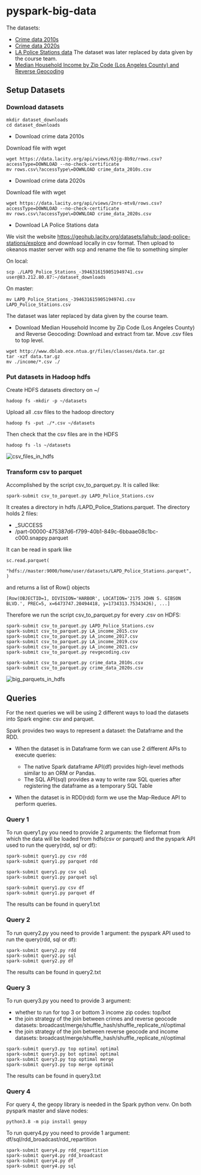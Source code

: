 # pyspark-big-data

The datasets:

- [Crime data 2010s](https://data.lacity.org/api/views/63jg-8b9z/rows.csv?accessType=DOWNLOAD)
- [Crime data 2020s](https://data.lacity.org/api/views/2nrs-mtv8/rows.csv?accessType=DOWNLOAD)
- [LA Police Stations data](https://geohub.lacity.org/datasets/lahub::lapd-police-stations/explore) The dataset was later replaced by data given by the course team.
- [Median Household Income by Zip Code (Los Angeles County) and Reverse Geocoding](http://www.dblab.ece.ntua.gr/files/classes/data.tar.gz)

## Setup Datasets

### Download datasets

```
mkdir dataset_downloads
cd dataset_downloads
```

- Download crime data 2010s

Download file with wget

```
wget https://data.lacity.org/api/views/63jg-8b9z/rows.csv?accessType=DOWNLOAD --no-check-certificate
mv rows.csv\?accessType\=DOWNLOAD crime_data_2010s.csv
```

- Download crime data 2020s

Download file with wget

```
wget https://data.lacity.org/api/views/2nrs-mtv8/rows.csv?accessType=DOWNLOAD --no-check-certificate
mv rows.csv\?accessType\=DOWNLOAD crime_data_2020s.csv
```

- Download LA Police Stations data

We visit the website https://geohub.lacity.org/datasets/lahub::lapd-police-stations/explore and download locally in csv format. Then upload to okeanos master server with scp and rename the file to something simpler

On local:

```
scp ./LAPD_Police_Stations_-3946316159051949741.csv user@83.212.80.87:~/dataset_downloads
```

On master:

```
mv LAPD_Police_Stations_-3946316159051949741.csv LAPD_Police_Stations.csv
```

The dataset was later replaced by data given by the course team.

- Download Median Household Income by Zip Code (Los Angeles County) and Reverse Geocoding:
  Download and extract from tar. Move .csv files to top level.

```
wget http://www.dblab.ece.ntua.gr/files/classes/data.tar.gz
tar -xzf data.tar.gz
mv ./income/*.csv ./
```

### Put datasets in Hadoop hdfs

Create HDFS datasets directory on ~/

```
hadoop fs -mkdir -p ~/datasets
```

Upload all .csv files to the hadoop directory

```
hadoop fs -put ./*.csv ~/datasets
```

Then check that the csv files are in the HDFS

```
hadoop fs -ls ~/datasets
```

![csv_files_in_hdfs](https://github.com/marvlach/pyspark-big-data/assets/59962578/7ce63062-ebb1-4e96-b817-f17daf16e22e)

### Transform csv to parquet

Accomplished by the script csv_to_parquet.py. It is called like:

```
spark-submit csv_to_parquet.py LAPD_Police_Stations.csv
```

It creates a directory in hdfs /LAPD_Police_Stations.parquet. The directory holds 2 files:

- \_SUCCESS
- /part-00000-475387d6-f799-40b1-849c-6bbaae08c1bc-c000.snappy.parquet

It can be read in spark like

```
sc.read.parquet(
    "hdfs://master:9000/home/user/datasets/LAPD_Police_Stations.parquet",
)
```

and returns a list of Row() objects

```
[Row(OBJECTID=1, DIVISION='HARBOR', LOCATION='2175 JOHN S. GIBSON BLVD.', PREC=5, x=6473747.20494418, y=1734313.75343426), ...]
```

Therefore we run the script csv_to_parquet.py for every .csv on HDFS:

```
spark-submit csv_to_parquet.py LAPD_Police_Stations.csv
spark-submit csv_to_parquet.py LA_income_2015.csv
spark-submit csv_to_parquet.py LA_income_2017.csv
spark-submit csv_to_parquet.py LA_income_2019.csv
spark-submit csv_to_parquet.py LA_income_2021.csv
spark-submit csv_to_parquet.py revgecoding.csv

spark-submit csv_to_parquet.py crime_data_2010s.csv
spark-submit csv_to_parquet.py crime_data_2020s.csv
```

![big_parquets_in_hdfs](https://github.com/marvlach/pyspark-big-data/assets/59962578/69886aa2-3710-4563-afb3-4454c64b496b)

## Queries

For the next queries we will be using 2 different ways to load the datasets into Spark engine: csv and parquet.

Spark provides two ways to represent a dataset: the Dataframe and the RDD.

- When the dataset is in Dataframe form we can use 2 different APIs to execute queries:

  - The native Spark dataframe API(df) provides high-level methods similar to an ORM or Pandas.
  - The SQL API(sql) provides a way to write raw SQL queries after registering the dataframe as a temporary SQL Table

- When the dataset is in RDD(rdd) form we use the Map-Reduce API to perform queries.

### Query 1

To run query1.py you need to provide 2 arguments: the fileformat from which the data will be loaded from hdfs(csv or parquet) and the pyspark API used to run the query(rdd, sql or df):

```
spark-submit query1.py csv rdd
spark-submit query1.py parquet rdd

spark-submit query1.py csv sql
spark-submit query1.py parquet sql

spark-submit query1.py csv df
spark-submit query1.py parquet df
```

The results can be found in query1.txt

### Query 2

To run query2.py you need to provide 1 argument: the pyspark API used to run the query(rdd, sql or df):

```
spark-submit query2.py rdd
spark-submit query2.py sql
spark-submit query2.py df
```

The results can be found in query2.txt

### Query 3

To run query3.py you need to provide 3 argument:

- whether to run for top 3 or bottom 3 income zip codes: top/bot
- the join strategy of the join between crimes and reverse geocode datasets: broadcast/merge/shuffle_hash/shuffle_replicate_nl/optimal
- the join strategy of the join between reverse geocode and income datasets: broadcast/merge/shuffle_hash/shuffle_replicate_nl/optimal

```
spark-submit query3.py top optimal optimal
spark-submit query3.py bot optimal optimal
spark-submit query3.py top optimal merge
spark-submit query3.py top merge optimal
```

The results can be found in query3.txt

### Query 4

For query 4, the geopy library is needed in the Spark python venv. On both pyspark master and slave nodes:

```
python3.8 -m pip install geopy
```

To run query4.py you need to provide 1 argument: df/sql/rdd_broadcast/rdd_repartition

```
spark-submit query4.py rdd_repartition
spark-submit query4.py rdd_broadcast
spark-submit query4.py df
spark-submit query4.py sql
```
